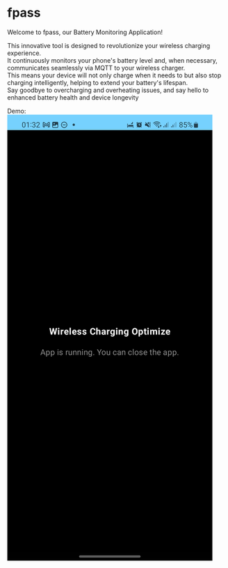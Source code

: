 # fpass

Welcome to fpass, our Battery Monitoring Application!

This innovative tool is designed to revolutionize your wireless charging experience.\
It continuously monitors your phone's battery level and, when necessary, communicates seamlessly via MQTT to your wireless charger.\
This means your device will not only charge when it needs to but also stop charging intelligently, helping to extend your battery's lifespan.\
Say goodbye to overcharging and overheating issues, and say hello to enhanced battery health and device longevity

Demo:
![alt Demo](./images/demo.jpg)
